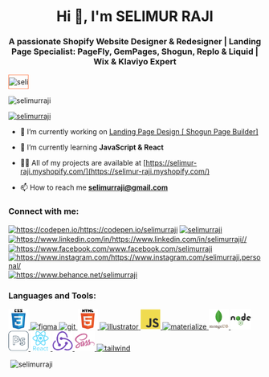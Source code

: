 <h1 align="center">Hi 👋, I'm SELIMUR RAJI</h1>
<h3 align="center">A passionate Shopify Website Designer & Redesigner | Landing Page Specialist: PageFly, GemPages, Shogun, Replo & Liquid | Wix & Klaviyo Expert</h3>
<img src="https://i.ibb.co.com/3Tn1b0K/seli.jpg" alt="seli" border="1" style="padding:5px 0; border: 1px solid #FF7F50 ">

<p align="left"> <img src="https://komarev.com/ghpvc/?username=selimurraji&label=Profile%20views&color=0e75b6&style=flat" alt="selimurraji" /> </p>

<p align="left"> <a href="https://twitter.com/selimurraji" target="blank"><img src="https://img.shields.io/twitter/follow/selimurraji?logo=twitter&style=for-the-badge" alt="selimurraji" /></a> </p>

- 🔭 I’m currently working on [Landing Page Design [ Shogun Page Builder]](https://selimur-raji.myshopify.com/)

- 🌱 I’m currently learning **JavaScript & React**

- 👨‍💻 All of my projects are available at [https://selimur-raji.myshopify.com/](https://selimur-raji.myshopify.com/)

- 📫 How to reach me **selimurraji@gmail.com**

<h3 align="left">Connect with me:</h3>
<p align="left">
<a href="https://codepen.io/https://codepen.io/https://codepen.io/selimurraji" target="blank"><img align="center" src="https://raw.githubusercontent.com/rahuldkjain/github-profile-readme-generator/master/src/images/icons/Social/codepen.svg" alt="https://codepen.io/https://codepen.io/selimurraji" height="30" width="40" /></a>
<a href="https://twitter.com/selimurraji" target="blank"><img align="center" src="https://raw.githubusercontent.com/rahuldkjain/github-profile-readme-generator/master/src/images/icons/Social/twitter.svg" alt="selimurraji" height="30" width="40" /></a>
<a href="https://linkedin.com/in/https://www.linkedin.com/in/https://www.linkedin.com/in/selimurraji//" target="blank"><img align="center" src="https://raw.githubusercontent.com/rahuldkjain/github-profile-readme-generator/master/src/images/icons/Social/linked-in-alt.svg" alt="https://www.linkedin.com/in/https://www.linkedin.com/in/selimurraji//" height="30" width="40" /></a>
<a href="https://fb.com/https://www.facebook.com/www.facebook.com/selimurraji" target="blank"><img align="center" src="https://raw.githubusercontent.com/rahuldkjain/github-profile-readme-generator/master/src/images/icons/Social/facebook.svg" alt="https://www.facebook.com/www.facebook.com/selimurraji" height="30" width="40" /></a>
<a href="https://instagram.com/https://www.instagram.com/https://www.instagram.com/selimurraji.personal/" target="blank"><img align="center" src="https://raw.githubusercontent.com/rahuldkjain/github-profile-readme-generator/master/src/images/icons/Social/instagram.svg" alt="https://www.instagram.com/https://www.instagram.com/selimurraji.personal/" height="30" width="40" /></a>
<a href="https://www.behance.net/https://www.behance.net/selimurraji" target="blank"><img align="center" src="https://raw.githubusercontent.com/rahuldkjain/github-profile-readme-generator/master/src/images/icons/Social/behance.svg" alt="https://www.behance.net/selimurraji" height="30" width="40" /></a>
</p>

<h3 align="left">Languages and Tools:</h3>
<p align="left"> <a href="https://www.w3schools.com/css/" target="_blank" rel="noreferrer"> <img src="https://raw.githubusercontent.com/devicons/devicon/master/icons/css3/css3-original-wordmark.svg" alt="css3" width="40" height="40"/> </a> <a href="https://www.figma.com/" target="_blank" rel="noreferrer"> <img src="https://www.vectorlogo.zone/logos/figma/figma-icon.svg" alt="figma" width="40" height="40"/> </a> <a href="https://git-scm.com/" target="_blank" rel="noreferrer"> <img src="https://www.vectorlogo.zone/logos/git-scm/git-scm-icon.svg" alt="git" width="40" height="40"/> </a> <a href="https://www.w3.org/html/" target="_blank" rel="noreferrer"> <img src="https://raw.githubusercontent.com/devicons/devicon/master/icons/html5/html5-original-wordmark.svg" alt="html5" width="40" height="40"/> </a> <a href="https://www.adobe.com/in/products/illustrator.html" target="_blank" rel="noreferrer"> <img src="https://www.vectorlogo.zone/logos/adobe_illustrator/adobe_illustrator-icon.svg" alt="illustrator" width="40" height="40"/> </a> <a href="https://developer.mozilla.org/en-US/docs/Web/JavaScript" target="_blank" rel="noreferrer"> <img src="https://raw.githubusercontent.com/devicons/devicon/master/icons/javascript/javascript-original.svg" alt="javascript" width="40" height="40"/> </a> <a href="https://materializecss.com/" target="_blank" rel="noreferrer"> <img src="https://raw.githubusercontent.com/prplx/svg-logos/5585531d45d294869c4eaab4d7cf2e9c167710a9/svg/materialize.svg" alt="materialize" width="40" height="40"/> </a> <a href="https://www.mongodb.com/" target="_blank" rel="noreferrer"> <img src="https://raw.githubusercontent.com/devicons/devicon/master/icons/mongodb/mongodb-original-wordmark.svg" alt="mongodb" width="40" height="40"/> </a> <a href="https://nodejs.org" target="_blank" rel="noreferrer"> <img src="https://raw.githubusercontent.com/devicons/devicon/master/icons/nodejs/nodejs-original-wordmark.svg" alt="nodejs" width="40" height="40"/> </a> <a href="https://www.photoshop.com/en" target="_blank" rel="noreferrer"> <img src="https://raw.githubusercontent.com/devicons/devicon/master/icons/photoshop/photoshop-line.svg" alt="photoshop" width="40" height="40"/> </a> <a href="https://reactjs.org/" target="_blank" rel="noreferrer"> <img src="https://raw.githubusercontent.com/devicons/devicon/master/icons/react/react-original-wordmark.svg" alt="react" width="40" height="40"/> </a> <a href="https://redux.js.org" target="_blank" rel="noreferrer"> <img src="https://raw.githubusercontent.com/devicons/devicon/master/icons/redux/redux-original.svg" alt="redux" width="40" height="40"/> </a> <a href="https://sass-lang.com" target="_blank" rel="noreferrer"> <img src="https://raw.githubusercontent.com/devicons/devicon/master/icons/sass/sass-original.svg" alt="sass" width="40" height="40"/> </a> <a href="https://tailwindcss.com/" target="_blank" rel="noreferrer"> <img src="https://www.vectorlogo.zone/logos/tailwindcss/tailwindcss-icon.svg" alt="tailwind" width="40" height="40"/> </a> </p>

<p>&nbsp;<img align="center" src="https://github-readme-stats.vercel.app/api?username=selimurraji&show_icons=true&locale=en" alt="selimurraji" /></p>
